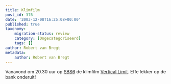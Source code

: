 ```yaml
---
title: Klimfilm
post_id: 376
date: '2003-12-08T16:25:08+00:00'
published: true
taxonomy:
    migration-status: review
    category: [Ongecategoriseerd]
    tags: []
author: Robert van Bregt
metadata:
    author: Robert van Bregt
---
```

Vanavond om 20.30 uur op [SBS6](http://www.sbsnet.nl/) de klimfilm [Vertical Limit](http://us.imdb.com/title/tt0190865/). Effe lekker op de bank onderuit!